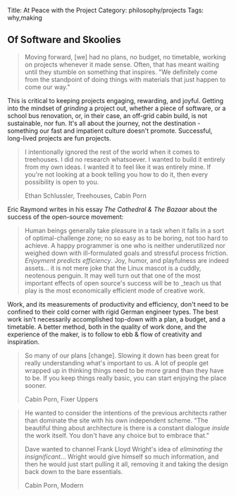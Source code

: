 Title: At Peace with the Project
Category: philosophy/projects
Tags: why,making



## Of Software and Skoolies


> Moving forward, [we] had no plans, no budget, no timetable, working on projects whenever it made sense. Often, that has meant waiting until they stumble on something that inspires. "We definitely come from the standpoint of doing things with materials that just happen to come our way."

This is critical to keeping projects engaging, rewarding, and joyful. Getting into the mindset of _grinding_ a project out, whether a piece of software, or a school bus renovation, or, in their case, an off-grid cabin build, is not sustainable, nor fun. It's all about the journey, not the destination - something our fast and impatient culture doesn't promote. Successful, long-lived projects are fun projects. 

> I intentionally ignored the rest of the world when it comes to treehouses. I did no research whatsoever. I wanted to build it entirely from my own ideas. I wanted it to feel like it was entirely mine. If you're not looking at a book telling you how to do it, then every possibility is open to you. <p class="annotation">Ethan Schlussler, Treehouses, Cabin Porn</p>


Eric Raymond writes in his essay _The Cathedral & The Bazaar_ about the success of the open-source movement:

> Human beings generally take pleasure in a task when it falls in a sort of optimal-challenge zone; no so easy as to be boring, not too hard to achieve. A happy programmer is one who is neither underutilized nor weighed down with ill-formulated goals and stressful process friction. _Enjoyment predicts efficiency_.
> Joy, humor, and playfulness are indeed assets... it is not mere joke that the Linux mascot is a cuddly, neotenous penguin.
> It may well turn out that one of the most important effects of open source's success will be to _teach us that play is the most economically efficient mode of creative work.

Work, and its measurements of productivity and efficiency, don't need to be confined to their cold corner with rigid German engineer types. The best work isn't necessarily accomplished top-down with a plan, a budget, and a timetable. A better method, both in the quality of work done, and the experience of the maker, is to follow to ebb & flow of creativity and inspiration.

> So many of our plans [change]. Slowing it down has been great for really understanding what's important to us. A lot of people get wrapped up in thinking things need to be more grand than they have to be. If you keep things really basic, you can start enjoying the place sooner. <p class="annotation">Cabin Porn, Fixer Uppers</p>


> He wanted to consider the intentions of the previous architects rather than dominate the site with his own independent scheme. "The beautiful thing about architecture is there is a constant dialogue _inside_ the work itself. You don't have any choice but to embrace that." 
>
> Dave wanted to channel Frank Lloyd Wright's idea of _eliminating the insignificant_... Wright would give himself so much information, and then he would just start pulling it all, removing it and taking the design back down to the bare essentials. <p class="annotation">Cabin Porn, Modern</p>



